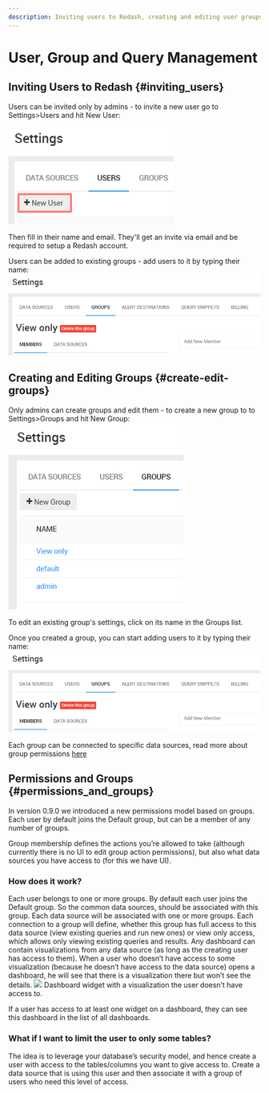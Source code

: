 ```yaml
---
description: Inviting users to Redash, creating and editing user groups, permissions for different groups.
---
```


# User, Group and Query Management

## Inviting Users to Redash {#inviting_users}

Users can be invited only by admins - to invite a new user go to Settings>Users and hit New User:

![](../assets/invite_new_user.png)

Then fill in their name and email. They'll get an invite via email and be required to setup a Redash account.

Users can be added to existing groups - add users to it by typing their name:
![](../assets/view_only_group.png)

## Creating and Editing Groups {#create-edit-groups}

Only admins can create groups and edit them - to create a new group to to Settings>Groups and hit New Group:
![](../assets/group_settings.png)

To edit an existing group's settings, click on its name in the Groups list.

Once you created a group, you can start adding users to it by typing their name:
![](../assets/view_only_group.png)

Each group can be connected to specific data sources, read more about group permissions [here](#permissions_and_groups.md)

## Permissions and Groups {#permissions_and_groups}

In version 0.9.0 we introduced a new permissions model based on groups. Each user by default joins the Default group, but can be a member of any number of groups.

Group membership defines the actions you’re allowed to take (although currently there is no UI to edit group action permissions), but also what data sources you have access to (for this we have UI).

### How does it work?

Each user belongs to one or more groups. By default each user joins the Default group. So the common data sources, should be associated with this group.
Each data source will be associated with one or more groups. Each connection to a group will define, whether this group has full access to this data source (view existing queries and run new ones) or view only access, which allows only viewing existing queries and results.
Any dashboard can contain visualizations from any data source (as long as the creating user has access to them). When a user who doesn’t have access to some visualization (because he doesn’t have access to the data source) opens a dashboard, he will see that there is a visualization there but won’t see the details.
![](/assets/restricted_dashboard.png)
Dashboard widget with a visualization the user doesn’t have access to.

If a user has access to at least one widget on a dashboard, they can see this dashboard in the list of all dashboards.

### What if I want to limit the user to only some tables?

The idea is to leverage your database’s security model, and hence create a user with access to the tables/columns you want to give access to. Create a data source that is using this user and then associate it with a group of users who need this level of access.
